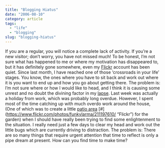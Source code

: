 ```yaml
---
title: "Blogging Hiatus"
date: "2006-08-10"
category: article
tags:
  - "life"
  - "blogging"
slug: "blogging-hiatus"
---
```


If you are a regular, you will notice a complete lack of activity. If you’re a new visitor; don’t worry, you have not missed much! To be honest, I’m not sure what has happened to me or where my motivation has disappeared to, but it has definitely gone somewhere, even my [Flickr](https://www.flickr.com/photos/funkylarma/) account has been quiet. Since last month, I have reached one of those ‘crossroads in your life’ stages. You know, the ones where you have to sit back and work out where it is you want to end up and how you go about getting there. The problem is: I’m not sure where or how I would like to head, and I think it is causing some unrest and no doubt the divining factor in my [lapse](https://adamchamberlin.info/2006/07/gone-off-the-rails/). Last week was actually a holiday from work, which was probably long overdue. However, I spent most of the time catching up with much overdo work around the house, (One of which was to create a little [patio area](https://static.flickr.com/57/211197610_ea2268ffca.jpg) [\#](https://www.flickr.com/photos/funkylarma/211197610/ “Flickr”) for the garden) when I should have really been trying to find some enlightenment to the situation. I really need just a few days to clear my head and work out the little bugs which are currently driving to distraction. The problem is: There are so many things that require urgent attention that time to reflect is only a pipe dream at present. How can you find time to make time?
